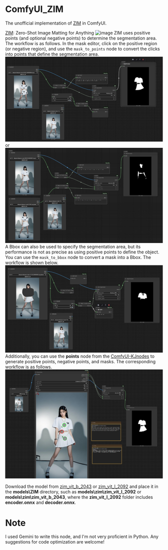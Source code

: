 # ComfyUI_ZIM
The unofficial implementation of [ZIM](https://github.com/naver-ai/ZIM) in ComfyUI.

[ZIM](https://github.com/naver-ai/ZIM): Zero-Shot Image Matting for Anything
![image](https://github.com/user-attachments/assets/dd93c774-eb06-4587-9708-a1b2cd2d7718)
ZIM uses positive points (and optional negative points) to determine the segmentation area. The workflow is as follows. 
In the mask editor, click on the positive region (or negative region), and use the `mask_to_points` node to convert the clicks into points that define the segmentation area.
![image1](assets/positive_points.png)
or
![image2](assets/positive_negative_points.png)
A Bbox can also be used to specify the segmentation area, but its performance is not as precise as using positive points to define the object. You can use the `mask_to_bbox` node to convert a mask into a Bbox. The workflow is shown below.
![image3](assets/mask2bbox.png)
Additionally, you can use the **points** node from the [ComfyUI-KJnodes](https://github.com/kijai/ComfyUI-KJNodes)  to generate positive points, negative points, and masks. The corresponding workflow is as follows.
![image4](assets/kijai_points_node.png)

Download the model from [zim_vit_b_2043](https://huggingface.co/naver-iv/zim-anything-vitb/tree/main/zim_vit_b_2043) or [zim_vit_l_2092](https://huggingface.co/naver-iv/zim-anything-vitl/tree/main/zim_vit_l_2092)  and place it in the **models\ZIM** directory, such as **models\zim\zim_vit_l_2092** or **models\zim\zim_vit_b_2043**, where the **zim_vit_l_2092** folder includes **encoder.onnx** and **decoder.onnx**.

# Note
I used Gemini to write this node, and I'm not very proficient in Python. Any suggestions for code optimization are welcome!





